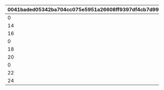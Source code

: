 |0041baded05342ba704cc075e5951a26608ff9397df4cb7d99d035b6196c7b2c|0caf953c1e89567be86acbfc250e357c69f670ffa534a863d1f9f4ed8a8aae39|ed559034ed3db32d60cdbdecfb526b2775f85ea00fe53976975eff4936fa7cee|70b109a664cbc6201b46e058088f6bce5a1db2bf93260323be6cc90e16559bc7|f74d1e2c8b4b2c7d05ceda28745592702a751e02bfa3cd54ef688c0e89013bdd|1195fb20c2d8061f18616f56c5941759707548766d7fc7a830605e2ff467b288|
| --- | --- | --- | --- | --- | --- |
|0|0|32000103|0|1|23040|
|14|0|32000103|15|2|46080|
|16|0|32000103|17|3|46080|
|0|0|32000106|0|1|14400|
|18|0|32000106|19|2|28800|
|20|0|32000106|21|3|28800|
|0|20|32000109|0|1|0|
|22|40|32000109|23|2|0|
|24|40|32000109|25|3|0|